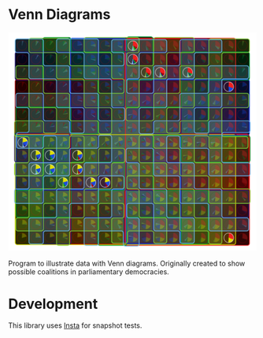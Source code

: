 # Venn Diagrams
![Example diagram](tests/snapshots/examples__eight.snap.svg)

Program to illustrate data with Venn diagrams. Originally created to show possible coalitions in parliamentary democracies.

# Development
This library uses [Insta](https://docs.rs/insta/latest/insta/index.html) for snapshot tests.